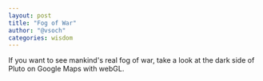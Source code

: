 ```yaml
---
layout: post
title: "Fog of War"
author: "@vsoch"
categories: wisdom
---
```


If you want to see mankind's real fog of war, take a look at the dark side of Pluto on Google Maps with webGL.

